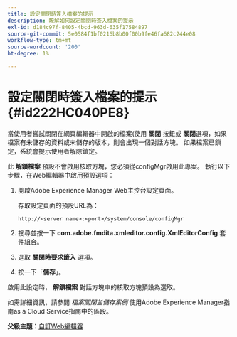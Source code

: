 ```yaml
---
title: 設定關閉時簽入檔案的提示
description: 瞭解如何設定關閉時簽入檔案的提示
exl-id: d184c97f-8405-4bcd-963d-635f17584897
source-git-commit: 5e0584f1bf0216b8b00f00b9fe46fa682c244e08
workflow-type: tm+mt
source-wordcount: '200'
ht-degree: 1%

---
```


# 設定關閉時簽入檔案的提示 {#id222HC040PE8}

當使用者嘗試關閉在網頁編輯器中開啟的檔案(使用 **關閉** 按鈕或 **關閉**&#x200B;選項，如果檔案有未儲存的資料或未儲存的版本，則會出現一個對話方塊。 如果檔案已鎖定，系統會提示使用者解除鎖定。

此 **解鎖檔案** 預設不會啟用核取方塊，您必須從configMgr啟用此專案。 執行以下步驟，在Web編輯器中啟用預設選項：

1. 開啟Adobe Experience Manager Web主控台設定頁面。

   存取設定頁面的預設URL為：

   ```http
   http://<server name>:<port>/system/console/configMgr
   ```

1. 搜尋並按一下 **com.adobe.fmdita.xmleditor.config.XmlEditorConfig** 套件組合。

1. 選取 **關閉時要求籤入** 選項。

1. 按一下「**儲存**」。


啟用此設定時， **解鎖檔案** 對話方塊中的核取方塊預設為選取。

如需詳細資訊，請參閱 *檔案關閉並儲存案例* 使用Adobe Experience Manager指南as a Cloud Service指南中的區段。

**父級主題：**[&#x200B;自訂Web編輯器](conf-web-editor.md)
